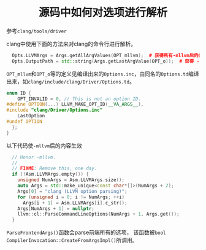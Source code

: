 <h1 align="center">源码中如何对选项进行解析</h1>




参考`clang/tools/driver`



clang中使用下面的方法来对clang的命令行进行解析。

```C++
  Opts.LLVMArgs = Args.getAllArgValues(OPT_mllvm);  # 获得所有-mllvm后的内容
  Opts.OutputPath = std::string(Args.getLastArgValue(OPT_o));  # 获得 -o 后的文件名
```





`OPT_mllvm`和`OPT_o`等的定义见编译出来的`Options.inc`，由同名的`Options.td`编译出来，如`clang/include/clang/Driver/Options.td`。

```c++
enum ID {
    OPT_INVALID = 0, // This is not an option ID.
#define OPTION(...) LLVM_MAKE_OPT_ID(__VA_ARGS__),
#include "clang/Driver/Options.inc"
    LastOption
#undef OPTION
  };
}
```











以下代码使`-mllvm`后的内容生效

```c++
  // Honor -mllvm.
  //
  // FIXME: Remove this, one day.
  if (!Asm.LLVMArgs.empty()) {
    unsigned NumArgs = Asm.LLVMArgs.size();
    auto Args = std::make_unique<const char*[]>(NumArgs + 2);
    Args[0] = "clang (LLVM option parsing)";
    for (unsigned i = 0; i != NumArgs; ++i)
      Args[i + 1] = Asm.LLVMArgs[i].c_str();
    Args[NumArgs + 1] = nullptr;
    llvm::cl::ParseCommandLineOptions(NumArgs + 1, Args.get());
  }
```







`ParseFrontendArgs()`函数会parse前端所有的选项， 该函数被`bool CompilerInvocation::CreateFromArgsImpl()`所调用。